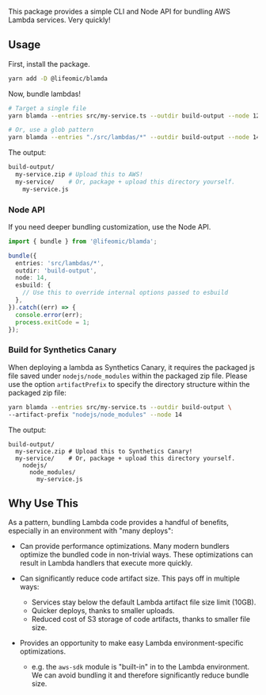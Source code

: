 This package provides a simple CLI and Node API for bundling AWS Lambda services. Very quickly!

## Usage

First, install the package.

```bash
yarn add -D @lifeomic/blamda
```

Now, bundle lambdas!

```bash
# Target a single file
yarn blamda --entries src/my-service.ts --outdir build-output --node 12

# Or, use a glob pattern
yarn blamda --entries "./src/lambdas/*" --outdir build-output --node 14
```

The output:

```bash
build-output/
  my-service.zip # Upload this to AWS!
  my-service/    # Or, package + upload this directory yourself.
    my-service.js
```

### Node API

If you need deeper bundling customization, use the Node API.

```typescript
import { bundle } from '@lifeomic/blamda';

bundle({
  entries: 'src/lambdas/*',
  outdir: 'build-output',
  node: 14,
  esbuild: {
    // Use this to override internal options passed to esbuild
  },
}).catch((err) => {
  console.error(err);
  process.exitCode = 1;
});
```

### Build for Synthetics Canary

When deploying a lambda as Synthetics Canary, it requires the packaged js file
saved under `nodejs/node_modules` within the packaged zip file. Please use the
option `artifactPrefix` to specify the directory structure within the packaged
zip file:

```bash
yarn blamda --entries src/my-service.ts --outdir build-output \
--artifact-prefix "nodejs/node_modules" --node 14
```

The output:

```
build-output/
  my-service.zip # Upload this to Synthetics Canary!
  my-service/    # Or, package + upload this directory yourself.
    nodejs/
      node_modules/
        my-service.js
```

## Why Use This

As a pattern, bundling Lambda code provides a handful of benefits, especially in an
environment with "many deploys":

- Can provide performance optimizations. Many modern bundlers optimize the bundled
  code in non-trivial ways. These optimizations can result in Lambda handlers that
  execute more quickly.

- Can significantly reduce code artifact size. This pays off in multiple ways:

  - Services stay below the default Lambda artifact file size limit (10GB).
  - Quicker deploys, thanks to smaller uploads.
  - Reduced cost of S3 storage of code artifacts, thanks to smaller file size.

- Provides an opportunity to make easy Lambda environment-specific optimizations.
  - e.g. the `aws-sdk` module is "built-in" in to the Lambda environment. We can avoid
    bundling it and therefore significantly reduce bundle size.
